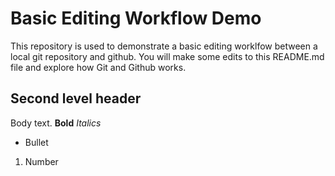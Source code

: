 # Basic Editing Workflow Demo
This repository is used to demonstrate a basic editing worklfow between a local git repository and github.  You will make some edits to this README.md file and explore how Git and Github works.
## Second level header
Body text. 
**Bold**
*Italics*
- Bullet
1. Number
